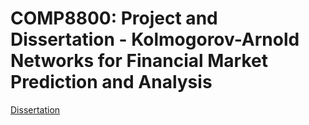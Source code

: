# COMP8800: Project and Dissertation - Kolmogorov-Arnold Networks for Financial Market Prediction and Analysis

[Dissertation](20694_Thomas_Devereux_dissertation_380904_204574912.pdf)
